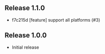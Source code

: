 ## Release 1.1.0

* f7c215d [feature] support all platforms (#3)

## Release 1.0.0

* Initial release
